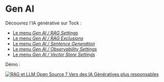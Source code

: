 
# Gen AI

Découvrez l'IA générative sur Tock :

- [Le menu _Gen AI / RAG Settings_](features/gen-ai-feature-rag.md)
- [Le menu _Gen AI / RAG Exclusions_](features/gen-ai-feature-rag-exclusion.md)
- [Le menu _Gen AI / Sentence Generation_](features/gen-ai-feature-sentence-generation.md)
- [Le menu _Gen AI / Observability Settings_](features/gen-ai-feature-observability.md)
- [Le menu _Gen AI / Vector Store Settings_](features/gen-ai-feature-vector-store.md)

Démo : 

[![RAG et LLM Open Source ? Vers des IA Génératives plus responsables](https://img.youtube.com/vi/lYmUeYoVkwc/0.jpg)](https://youtu.be/lYmUeYoVkwc)
